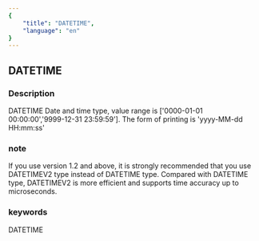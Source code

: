 ```yaml
---
{
    "title": "DATETIME",
    "language": "en"
}
---
```


## DATETIME
### Description
DATETIME
Date and time type, value range is ['0000-01-01 00:00:00','9999-12-31 23:59:59'].
The form of printing is 'yyyy-MM-dd HH:mm:ss'

### note

If you use version 1.2 and above, it is strongly recommended that you use DATETIMEV2 type instead of DATETIME type. Compared with DATETIME type, DATETIMEV2 is more efficient and supports time accuracy up to microseconds.

### keywords
DATETIME
